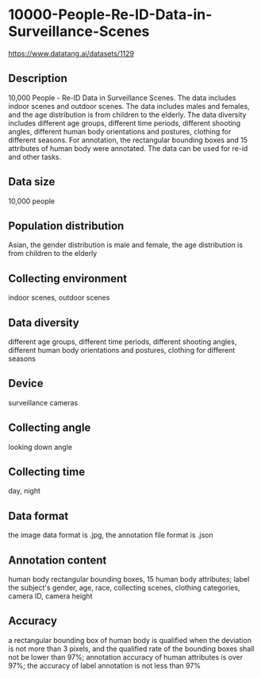 # 10000-People-Re-ID-Data-in-Surveillance-Scenes
https://www.datatang.ai/datasets/1129

## Description
10,000 People - Re-ID Data in Surveillance Scenes. The data includes indoor scenes and outdoor scenes. The data includes males and females, and the age distribution is from children to the elderly. The data diversity includes different age groups, different time periods, different shooting angles, different human body orientations and postures, clothing for different seasons. For annotation, the rectangular bounding boxes and 15 attributes of human body were annotated. The data can be used for re-id and other tasks.

## Data size
10,000 people

## Population distribution
Asian, the gender distribution is male and female, the age distribution is from children to the elderly

## Collecting environment
indoor scenes, outdoor scenes

## Data diversity
different age groups, different time periods, different shooting angles, different human body orientations and postures, clothing for different seasons

## Device
surveillance cameras

## Collecting angle
looking down angle

## Collecting time
day, night

## Data format
the image data format is .jpg, the annotation file format is .json

## Annotation content
human body rectangular bounding boxes, 15 human body attributes; label the subject's gender, age, race, collecting scenes, clothing categories, camera ID, camera height

## Accuracy
a rectangular bounding box of human body is qualified when the deviation is not more than 3 pixels, and the qualified rate of the bounding boxes shall not be lower than 97%; annotation accuracy of human attributes is over 97%; the accuracy of label annotation is not less than 97%
